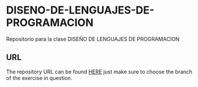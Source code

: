 # DISENO-DE-LENGUAJES-DE-PROGRAMACION
Repositorio para la clase DISEÑO DE LENGUAJES DE PROGRAMACION

## URL
The repository URL can be found [HERE](https://github.com/raulangelj/DISENO-DE-LENGUAJES-DE-PROGRAMACION) just make sure to choose the branch of the exercise in question.
